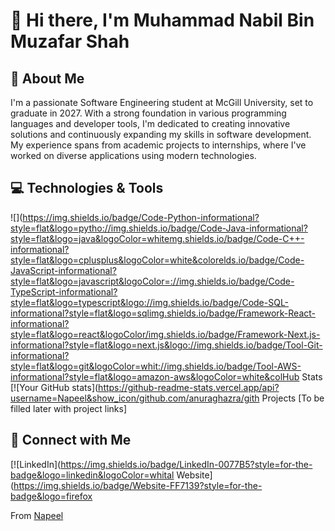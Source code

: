 # 👋 Hi there, I'm Muhammad Nabil Bin Muzafar Shah

## 🚀 About Me
I'm a passionate Software Engineering student at McGill University, set to graduate in 2027. With a strong foundation in various programming languages and developer tools, I'm dedicated to creating innovative solutions and continuously expanding my skills in software development. My experience spans from academic projects to internships, where I've worked on diverse applications using modern technologies.

## 💻 Technologies & Tools
![](https://img.shields.io/badge/Code-Python-informational?style=flat&logo=pytho://img.shields.io/badge/Code-Java-informational?style=flat&logo=java&logoColor=whitemg.shields.io/badge/Code-C++-informational?style=flat&logo=cplusplus&logoColor=white&colorelds.io/badge/Code-JavaScript-informational?style=flat&logo=javascript&logoColor=://img.shields.io/badge/Code-TypeScript-informational?style=flat&logo=typescript&logo://img.shields.io/badge/Code-SQL-informational?style=flat&logo=sqlimg.shields.io/badge/Framework-React-informational?style=flat&logo=react&logoColor/img.shields.io/badge/Framework-Next.js-informational?style=flat&logo=next.js&logo://img.shields.io/badge/Tool-Git-informational?style=flat&logo=git&logoColor=whit://img.shields.io/badge/Tool-AWS-informational?style=flat&logo=amazon-aws&logoColor=white&colHub Stats
[![Your GitHub stats](https://github-readme-stats.vercel.app/api?username=Napeel&show_icon/github.com/anuraghazra/gith Projects
[To be filled later with project links]

## 🤝 Connect with Me
[![LinkedIn](https://img.shields.io/badge/LinkedIn-0077B5?style=for-the-badge&logo=linkedin&logoColor=whital Website](https://img.shields.io/badge/Website-FF7139?style=for-the-badge&logo=firefox️ 

From [Napeel](https://github.com/Napeel)
